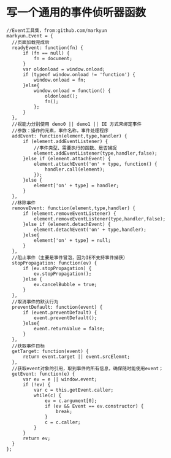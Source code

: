 # 写一个通用的事件侦听器函数

	//Event工具集，from:github.com/markyun
	markyun.Event = {
	  //页面加载完成后
	  readyEvent: function(fn) {
	      if (fn == null) {
	          fn = document;
	      }
	      var oldonload = window.onload;
	      if (typeof window.onload != 'function') {
	          window.onload = fn;
	      }else{
	          window.onload = function() {
	              oldonload();
	              fn();
	          };
	      }
	  },
	  //视能力分别使用 demo0 || demo1 || IE 方式来绑定事件
	  //参数：操作的元素，事件名称，事件处理程序
	  addEvent: function(element,type,handler) {
	      if (element.addEventListener) {
	          //事件类型、需要执行的函数、是否捕捉
	          element.addEventListener(type,handler,false);
	      }else if (element.attachEvent) {
	          element.attachEvent('on' + type, function() {
	              handler.call(element);
	          });
	      }else {
	          element['on' + type] = handler;
	      }
	  },
	  //移除事件
	  removeEvent: function(element,type,handler) {
	      if (element.removeEventListener) {
	          element.removeEventListener(type,handler,false);
	      }else if (element.detachEvent) {
	          element.detachEvent('on' + type,handler);
	      }else{
	          element['on' + type] = null;
	      }
	  },
	  //阻止事件（主要是事件冒泡，因为IE不支持事件捕获）
	  stopPropagation: function(ev) {
	      if (ev.stopPropagation) {
	          ev.stopPropagation();
	      }else {
	          ev.cancelBubble = true;
	      }
	  },
	  //取消事件的默认行为
	  preventDefault: function(event) {
	      if (event.preventDefault) {
	          event.preventDefault();
	      }else{
	          event.returnValue = false;
	      }
	  },
	  //获取事件目标
	  getTarget: function(event) {
	      return event.target || event.srcElemnt;
	  },
	  //获取event对象的引用，取到事件的所有信息，确保随时能使用event；
	  getEvent: function(e) {
	      var ev = e || window.event;
	      if (!ev) {
	          var c = this.getEvent.caller;
	          while(c) {
	              ev = c.argument[0];
	              if (ev && Event == ev.constructor) {
	                  break;
	              }
	              c = c.caller;
	          }
	      }
	      return ev;
	  }
	};
